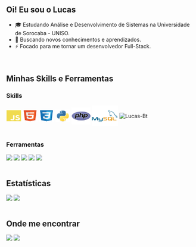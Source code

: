 ## Oi! Eu sou o Lucas 

- 🎓 Estudando Análise e Desenvolvimento de Sistemas na Universidade de Sorocaba - UNISO.
- 🌱 Buscando novos conhecimentos e aprendizados.
- ⚡ Focado para me tornar um desenvolvedor Full-Stack.

<br>

## Minhas Skills e Ferramentas

### Skills

<div style="display: inline_block">
  <img align="center" alt="Lucas-Js" height="30" width="40" src="https://raw.githubusercontent.com/devicons/devicon/master/icons/javascript/javascript-plain.svg">
  <img align="center" alt="Lucas-HTML" height="30" width="40" src="https://raw.githubusercontent.com/devicons/devicon/master/icons/html5/html5-original.svg">
  <img align="center" alt="Lucas-CSS" height="30" width="40" src="https://raw.githubusercontent.com/devicons/devicon/master/icons/css3/css3-original.svg">
  <img align="center" alt="Lucas-Py" height="35" width="40" src="https://raw.githubusercontent.com/devicons/devicon/master/icons/python/python-original.svg">
  <img align="center" alt="Lucas-PHP" height="45" width="50" src="https://raw.githubusercontent.com/devicons/devicon/master/icons/php/php-original.svg">
  <img align="center" alt="Lucas-Msql" height="55" width="70" src="https://raw.githubusercontent.com/devicons/devicon/master/icons/mysql/mysql-original-wordmark.svg">
  <img align="center" alt="Lucas-Bt" height="35" width="40" src="https://cdn.jsdelivr.net/gh/devicons/devicon@latest/icons/bootstrap/bootstrap-original.svg">
  </div>

<br>

### Ferramentas

<div>
  <img src="https://img.shields.io/badge/GIT-E44C30?style=for-the-badge&logo=git&logoColor=white">
  <img src="https://img.shields.io/badge/GitHub-100000?style=for-the-badge&logo=github&logoColor=white">
  <img src="https://img.shields.io/badge/Visual_Studio_Code-0078D4?style=for-the-badge&logo=visual%20studio%20code&logoColor=white">
  <img src="https://img.shields.io/badge/Trello-0052CC?style=for-the-badge&logo=trello&logoColor=white">
  <img src="https://img.shields.io/badge/Figma-F24E1E?style=for-the-badge&logo=figma&logoColor=white">
</div>

<br>

## Estatísticas

<div> 
  <img height="180em" src="https://github-readme-stats.vercel.app/api?username=lucassrrodrigues&show_icons=true&theme=blue-green&include_all_commits=true&count_private=true"/>
  <img height="180em" src="https://github-readme-stats.vercel.app/api/top-langs/?username=lucassrrodrigues&layout=compact&langs_count=16&theme=blue-green"/>  
</div>
    
<br>

## Onde me encontrar

<div> 
  <a href="mailto:lucassrrodrigues1909@gmail.com"><img src="https://img.shields.io/badge/Gmail-D14836?style=for-the-badge&logo=gmail&logoColor=white" target="_blank"></a>
  <a href="https://www.linkedin.com/in/lucass-rodriguess" target="_blank"><img src="https://img.shields.io/badge/-LinkedIn-%230077B5?style=for-the-badge&logo=linkedin&logoColor=white" target="_blank"></a>
 </div>
